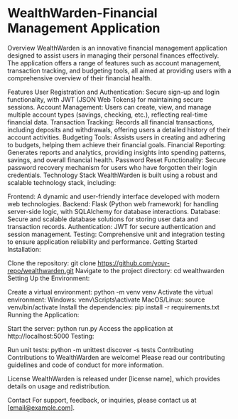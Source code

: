 # WealthWarden-Financial Management Application

Overview
WealthWarden is an innovative financial management application designed to assist users in managing their personal finances effectively. The application offers a range of features such as account management, transaction tracking, and budgeting tools, all aimed at providing users with a comprehensive overview of their financial health.

Features
User Registration and Authentication: Secure sign-up and login functionality, with JWT (JSON Web Tokens) for maintaining secure sessions.
Account Management: Users can create, view, and manage multiple account types (savings, checking, etc.), reflecting real-time financial data.
Transaction Tracking: Records all financial transactions, including deposits and withdrawals, offering users a detailed history of their account activities.
Budgeting Tools: Assists users in creating and adhering to budgets, helping them achieve their financial goals.
Financial Reporting: Generates reports and analytics, providing insights into spending patterns, savings, and overall financial health.
Password Reset Functionality: Secure password recovery mechanism for users who have forgotten their login credentials.
Technology Stack
WealthWarden is built using a robust and scalable technology stack, including:

Frontend: A dynamic and user-friendly interface developed with modern web technologies.
Backend: Flask (Python web framework) for handling server-side logic, with SQLAlchemy for database interactions.
Database: Secure and scalable database solutions for storing user data and transaction records.
Authentication: JWT for secure authentication and session management.
Testing: Comprehensive unit and integration testing to ensure application reliability and performance.
Getting Started
Installation:

Clone the repository: git clone https://github.com/your-repo/wealthwarden.git
Navigate to the project directory: cd wealthwarden
Setting Up the Environment:

Create a virtual environment: python -m venv venv
Activate the virtual environment:
Windows: venv\Scripts\activate
MacOS/Linux: source venv/bin/activate
Install the dependencies: pip install -r requirements.txt
Running the Application:

Start the server: python run.py
Access the application at http://localhost:5000
Testing:

Run unit tests: python -m unittest discover -s tests
Contributing
Contributions to WealthWarden are welcome! Please read our contributing guidelines and code of conduct for more information.

License
WealthWarden is released under [license name], which provides details on usage and redistribution.

Contact
For support, feedback, or inquiries, please contact us at [email@example.com].

